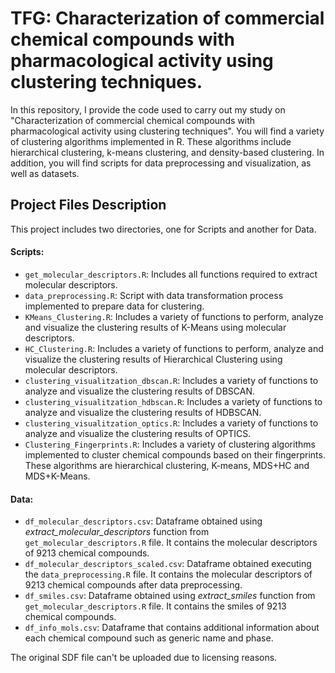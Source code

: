 # TFG: Characterization of commercial chemical compounds with pharmacological activity using clustering techniques.
In this repository, I provide the code used to carry out my study on "Characterization of commercial chemical compounds with pharmacological activity using clustering techniques". You will find a variety of clustering algorithms implemented in R. These algorithms include hierarchical clustering, k-means clustering, and density-based clustering. In addition, you will find scripts for data preprocessing and visualization, as well as datasets.

## Project Files Description

This project includes two directories, one for Scripts and another for Data.

#### Scripts:
- `get_molecular_descriptors.R`: Includes all functions required to extract molecular descriptors.
- `data_preprocessing.R`: Script with data transformation process implemented to prepare data for clustering.
- `KMeans_Clustering.R`: Includes a variety of functions to perform, analyze and visualize the clustering results of K-Means using molecular descriptors.
- `HC_Clustering.R`: Includes a variety of functions to perform, analyze and visualize the clustering results of Hierarchical Clustering using molecular descriptors.
- `clustering_visualitzation_dbscan.R`: Includes a variety of functions to analyze and visualize the clustering results of DBSCAN.
- `clustering_visualitzation_hdbscan.R`: Includes a variety of functions to analyze and visualize the clustering results of HDBSCAN.
- `clustering_visualitzation_optics.R`: Includes a variety of functions to analyze and visualize the clustering results of OPTICS.
- `Clustering_Fingerprints.R`: Includes a variety of clustering algorithms implemented to cluster chemical compounds based on their fingerprints. These algorithms are hierarchical clustering, K-means, MDS+HC and MDS+K-Means.
#### Data:
- `df_molecular_descriptors.csv`: Dataframe obtained using *extract_molecular_descriptors* function from `get_molecular_descriptors.R` file. It contains the molecular descriptors of 9213 chemical compounds.
- `df_molecular_descriptors_scaled.csv`: Dataframe obtained executing the `data_preprocessing.R` file. It contains the molecular descriptors of 9213 chemical compounds after data preprocessing.
- `df_smiles.csv`: Dataframe obtained using *extract_smiles* function from `get_molecular_descriptors.R` file. It contains the smiles of 9213 chemical compounds.
- `df_info_mols.csv`: Dataframe that contains additional information about each chemical compound such as generic name and phase.

The original SDF file can't be uploaded due to licensing reasons.
